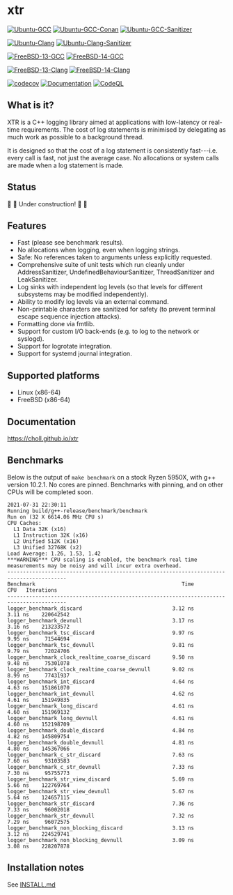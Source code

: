 # xtr

[![Ubuntu-GCC](https://github.com/choll/xtr/workflows/Ubuntu-GCC/badge.svg)](https://github.com/choll/xtr/actions?query=workflow%3AUbuntu-GCC)
[![Ubuntu-GCC-Conan](https://github.com/choll/xtr/workflows/Ubuntu-GCC-Conan/badge.svg)](https://github.com/choll/xtr/actions?query=workflow%3AUbuntu-GCC-Conan)
[![Ubuntu-GCC-Sanitizer](https://github.com/choll/xtr/workflows/Ubuntu-GCC-Sanitizer/badge.svg)](https://github.com/choll/xtr/actions?query=workflow%3AUbuntu-GCC-Sanitizer)

[![Ubuntu-Clang](https://github.com/choll/xtr/actions/workflows/ubuntu_clang.yml/badge.svg)](https://github.com/choll/xtr/actions/workflows/ubuntu_clang.yml)
[![Ubuntu-Clang-Sanitizer](https://github.com/choll/xtr/actions/workflows/ubuntu_clang_sanitizer.yml/badge.svg)](https://github.com/choll/xtr/actions/workflows/ubuntu_clang_sanitizer.yml)

[![FreeBSD-13-GCC](https://api.cirrus-ci.com/github/choll/xtr.svg?task=freebsd-13-gcc)](https://cirrus-ci.com/github/choll/xtr)
[![FreeBSD-14-GCC](https://api.cirrus-ci.com/github/choll/xtr.svg?task=freebsd-14-gcc)](https://cirrus-ci.com/github/choll/xtr)

[![FreeBSD-13-Clang](https://api.cirrus-ci.com/github/choll/xtr.svg?task=freebsd-13-clang)](https://cirrus-ci.com/github/choll/xtr)
[![FreeBSD-14-Clang](https://api.cirrus-ci.com/github/choll/xtr.svg?task=freebsd-14-clang)](https://cirrus-ci.com/github/choll/xtr)

[![codecov](https://codecov.io/gh/choll/xtr/branch/master/graph/badge.svg?token=FDdI0ZM5tv)](https://codecov.io/gh/choll/xtr)
[![Documentation](https://github.com/choll/xtr/actions/workflows/docs.yml/badge.svg)](https://choll.github.io/xtr)
[![CodeQL](https://github.com/choll/xtr/actions/workflows/codeql-analysis.yml/badge.svg)](https://github.com/choll/xtr/actions/workflows/codeql-analysis.yml)

## What is it?

XTR is a C++ logging library aimed at applications with low-latency or real-time
requirements. The cost of log statements is minimised by delegating as much work
as possible to a background thread.

It is designed so that the cost of a log statement is consistently fast---i.e.
every call is fast, not just the average case. No allocations or system calls
are made when a log statement is made.

## Status

:construction: :construction: Under construction! :construction: :construction:

## Features

* Fast (please see benchmark results).
* No allocations when logging, even when logging strings.
* Safe: No references taken to arguments unless explicitly requested.
* Comprehensive suite of unit tests which run cleanly under AddressSanitizer, UndefinedBehaviourSanitizer, ThreadSanitizer and LeakSanitizer.
* Log sinks with independent log levels (so that levels for different subsystems may be modified independently).
* Ability to modify log levels via an external command.
* Non-printable characters are sanitized for safety (to prevent terminal escape sequence injection attacks).
* Formatting done via fmtlib.
* Support for custom I/O back-ends (e.g. to log to the network or syslogd).
* Support for logrotate integration.
* Support for systemd journal integration.

## Supported platforms

* Linux (x86-64)
* FreeBSD (x86-64)

## Documentation

https://choll.github.io/xtr

## Benchmarks

Below is the output of `make benchmark` on a stock Ryzen 5950X, with g++ version 10.2.1. No cores are pinned. Benchmarks with pinning, and on other CPUs will be completed soon.

```
2021-07-31 22:30:11
Running build/g++-release/benchmark/benchmark
Run on (32 X 6614.06 MHz CPU s)
CPU Caches:
  L1 Data 32K (x16)
  L1 Instruction 32K (x16)
  L2 Unified 512K (x16)
  L3 Unified 32768K (x2)
Load Average: 1.26, 1.53, 1.42
***WARNING*** CPU scaling is enabled, the benchmark real time measurements may be noisy and will incur extra overhead.
-----------------------------------------------------------------------------------------
Benchmark                                               Time             CPU   Iterations
-----------------------------------------------------------------------------------------
logger_benchmark_discard                             3.12 ns         3.11 ns    220642542
logger_benchmark_devnull                             3.17 ns         3.16 ns    213233572
logger_benchmark_tsc_discard                         9.97 ns         9.95 ns     71544694
logger_benchmark_tsc_devnull                         9.81 ns         9.79 ns     72024706
logger_benchmark_clock_realtime_coarse_discard       9.50 ns         9.48 ns     75301078
logger_benchmark_clock_realtime_coarse_devnull       9.02 ns         8.99 ns     77431937
logger_benchmark_int_discard                         4.64 ns         4.63 ns    151861070
logger_benchmark_int_devnull                         4.62 ns         4.61 ns    151949835
logger_benchmark_long_discard                        4.61 ns         4.60 ns    151969132
logger_benchmark_long_devnull                        4.61 ns         4.60 ns    152198709
logger_benchmark_double_discard                      4.84 ns         4.82 ns    145809754
logger_benchmark_double_devnull                      4.81 ns         4.80 ns    145367066
logger_benchmark_c_str_discard                       7.63 ns         7.60 ns     93103583
logger_benchmark_c_str_devnull                       7.33 ns         7.30 ns     95755773
logger_benchmark_str_view_discard                    5.69 ns         5.66 ns    122769764
logger_benchmark_str_view_devnull                    5.67 ns         5.64 ns    124657115
logger_benchmark_str_discard                         7.36 ns         7.33 ns     96002018
logger_benchmark_str_devnull                         7.32 ns         7.29 ns     96072575
logger_benchmark_non_blocking_discard                3.13 ns         3.12 ns    224529741
logger_benchmark_non_blocking_devnull                3.09 ns         3.08 ns    228207878
```
## Installation notes

See [INSTALL.md](INSTALL.md)

